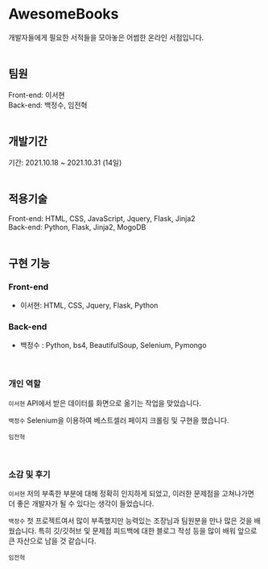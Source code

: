 # AwesomeBooks
개발자들에게 필요한 서적들을 모아놓은 어썸한 온라인 서점입니다.  
</br>

## 팀원
Front-end: 이서현  
Back-end: 백정수, 임전혁  
</br>

## 개발기간

기간: 2021.10.18 ~ 2021.10.31 (14일)  
</br>

## 적용기술
Front-end: HTML, CSS, JavaScript, Jquery, Flask, Jinja2  
Back-end: Python, Flask, Jinja2, MogoDB  
</br>

## 구현 기능
### Front-end
- 이서현: HTML, CSS, Jquery, Flask, Python


### Back-end
- 백정수 : Python, bs4, BeautifulSoup, Selenium, Pymongo

</br>


### 개인 역할
<code>이서현</code> API에서 받은 데이터를 화면으로 옮기는 작업을 맞았습니다.


<code>백정수</code> Selenium을 이용하여 베스트셀러 페이지 크롤링 및 구현을 했습니다.

<code>임전혁</code>

</br>

### 소감 및 후기
<code>이서현</code> 저의 부족한 부분에 대해 정확히 인지하게 되었고, 이러한 문제점을 고쳐나가면 더 좋은 개발자가 될 수 있다는 생각이 들었습니다.

<code>백정수</code> 첫 프로젝트여서 많이 부족했지만 능력있는 조장님과 팀원분을 만나 많은 것을 배웠습니다. 특히 깃/깃허브 및 문제점 피드백에 대한 블로그 작성 등을 많이 배워 앞으로 큰 자산으로 남을 것 같습니다. 

<code>임전혁</code>
